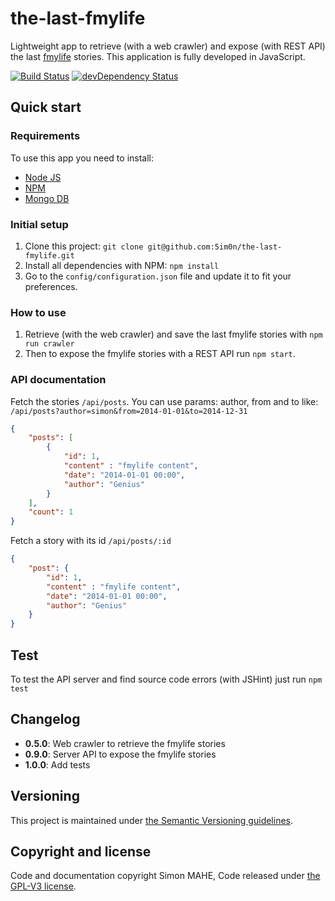 # the-last-fmylife

Lightweight app to retrieve (with a web crawler) and expose (with REST API) the last [fmylife](http://www.viedemerde.fr/) stories. This application is fully developed in JavaScript.

[![Build Status](http://img.shields.io/travis/5im0n/the-last-fmylife/master.svg?style=flat-square)](https://travis-ci.org/5im0n/the-last-fmylife)
[![devDependency Status](https://david-dm.org/5im0n/the-last-fmylife.svg?style=flat)](https://david-dm.org/5im0n/the-last-fmylife#info=dependencies)



## Quick start


### Requirements

To use this app you need to install:

 - [Node JS](http://nodejs.org/)
 - [NPM](https://www.npmjs.org/)
 - [Mongo DB](http://www.mongodb.org/)


### Initial setup

1. Clone this project: `git clone git@github.com:5im0n/the-last-fmylife.git`
2. Install all dependencies with NPM: `npm install`
3. Go to the `config/configuration.json` file and update it to fit your preferences.


### How to use

1. Retrieve (with the web crawler) and save the last fmylife stories with `npm run crawler`
2. Then to expose the fmylife stories with a REST API run `npm start`.


### API documentation

Fetch the stories `/api/posts`. You can use params: author, from and to like: `/api/posts?author=simon&from=2014-01-01&to=2014-12-31`
```json
{
	"posts": [
		{
			"id": 1,
			"content" : "fmylife content",
			"date": "2014-01-01 00:00",
			"author": "Genius"
		}
	],
	"count": 1
}
```
Fetch a story with its id `/api/posts/:id`
```json
{
	"post": {
		"id": 1,
		"content" : "fmylife content",
		"date": "2014-01-01 00:00",
		"author": "Genius"
	}
}
```


## Test

To test the API server and find source code errors (with JSHint) just run `npm test`



## Changelog

 - **0.5.0**: Web crawler to retrieve the fmylife stories
 - **0.9.0**: Server API to expose the fmylife stories
 - **1.0.0**: Add tests



## Versioning

This project is maintained under [the Semantic Versioning guidelines](http://semver.org/).



## Copyright and license

Code and documentation copyright Simon MAHE, Code released under [the GPL-V3 license](LICENSE).